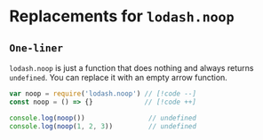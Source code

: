 # Replacements for `lodash.noop`

## `One-liner`

`lodash.noop` is just a function that does nothing and always returns `undefined`. You can replace it with an empty arrow function.

```js
var noop = require('lodash.noop') // [!code --]
const noop = () => {}             // [!code ++]

console.log(noop())                // undefined
console.log(noop(1, 2, 3))         // undefined
```
